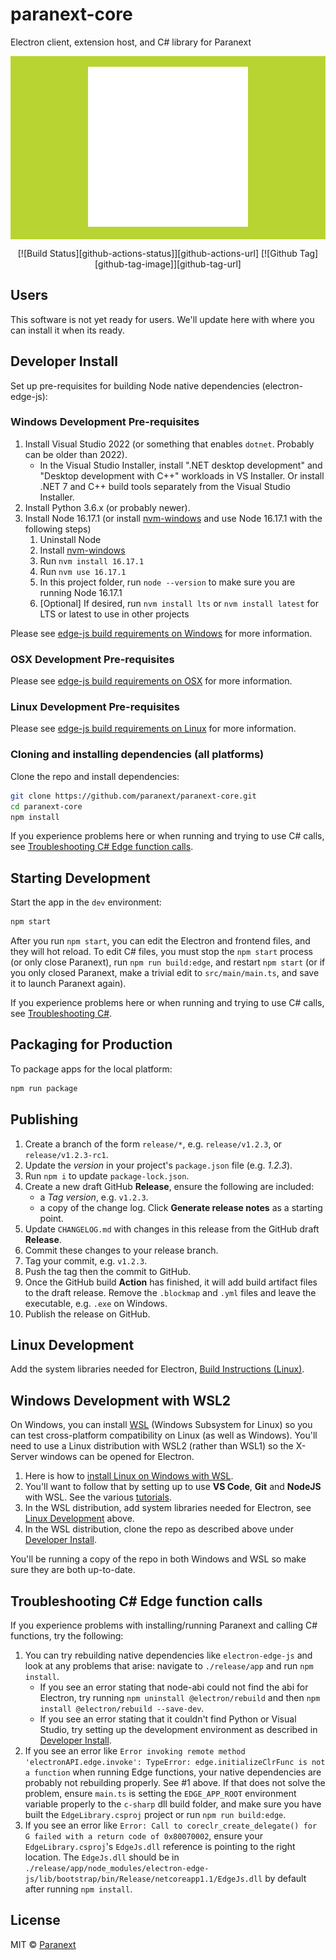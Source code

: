 # paranext-core

Electron client, extension host, and C# library for Paranext

<div align="center" style="background-color: #b8d432;">
  <br />
  <img src="assets/pt-react.png" />
  <br />
  <br />
</div>

<div align="center">

[![Build Status][github-actions-status]][github-actions-url]
[![Github Tag][github-tag-image]][github-tag-url]

</div>

## Users

This software is not yet ready for users. We'll update here with where you can install it when its ready.

## Developer Install

Set up pre-requisites for building Node native dependencies (electron-edge-js):

### Windows Development Pre-requisites

1. Install Visual Studio 2022 (or something that enables `dotnet`. Probably can be older than 2022).
   - In the Visual Studio Installer, install ".NET desktop development" and "Desktop development with C++" workloads in VS Installer. Or install .NET 7 and C++ build tools separately from the Visual Studio Installer.
2. Install Python 3.6.x (or probably newer).
3. Install Node 16.17.1 (or install [nvm-windows](https://github.com/coreybutler/nvm-windows) and use Node 16.17.1 with the following steps)
   1. Uninstall Node
   2. Install [nvm-windows](https://github.com/coreybutler/nvm-windows)
   3. Run `nvm install 16.17.1`
   4. Run `nvm use 16.17.1`
   5. In this project folder, run `node --version` to make sure you are running Node 16.17.1
   6. [Optional] If desired, run `nvm install lts` or `nvm install latest` for LTS or latest to use in other projects

Please see [edge-js build requirements on Windows](https://github.com/agracio/edge-js#building-on-windows) for more information.

### OSX Development Pre-requisites

Please see [edge-js build requirements on OSX](https://github.com/agracio/edge-js#building-on-osx) for more information.

### Linux Development Pre-requisites

Please see [edge-js build requirements on Linux](https://github.com/agracio/edge-js#building-on-linux) for more information.

### Cloning and installing dependencies (all platforms)

Clone the repo and install dependencies:

```bash
git clone https://github.com/paranext/paranext-core.git
cd paranext-core
npm install
```

If you experience problems here or when running and trying to use C# calls, see [Troubleshooting C# Edge function calls](#troubleshooting-c-edge-function-calls).

## Starting Development

Start the app in the `dev` environment:

```bash
npm start
```

After you run `npm start`, you can edit the Electron and frontend files, and they will hot reload. To edit C# files, you must stop the `npm start` process (or only close Paranext), run `npm run build:edge`, and restart `npm start` (or if you only closed Paranext, make a trivial edit to `src/main/main.ts`, and save it to launch Paranext again).

If you experience problems here or when running and trying to use C# calls, see [Troubleshooting C#](#troubleshooting-c-edge-function-calls).

## Packaging for Production

To package apps for the local platform:

```bash
npm run package
```

## Publishing

1. Create a branch of the form `release/*`, e.g. `release/v1.2.3`, or `release/v1.2.3-rc1`.
2. Update the _version_ in your project's `package.json` file (e.g. _1.2.3_).
3. Run `npm i` to update `package-lock.json`.
4. Create a new draft GitHub **Release**, ensure the following are included:
   - a _Tag version_, e.g. `v1.2.3`.
   - a copy of the change log. Click **Generate release notes** as a starting point.
5. Update `CHANGELOG.md` with changes in this release from the GitHub draft **Release**.
6. Commit these changes to your release branch.
7. Tag your commit, e.g. `v1.2.3`.
8. Push the tag then the commit to GitHub.
9. Once the GitHub build **Action** has finished, it will add build artifact files to the draft release. Remove the `.blockmap` and `.yml` files and leave the executable, e.g. `.exe` on Windows.
10. Publish the release on GitHub.

## Linux Development

Add the system libraries needed for Electron, [Build Instructions (Linux)](https://www.electronjs.org/docs/latest/development/build-instructions-linux).

## Windows Development with WSL2

On Windows, you can install [WSL](https://learn.microsoft.com/en-us/windows/wsl/) (Windows Subsystem for Linux) so you can test cross-platform compatibility on Linux (as well as Windows). You'll need to use a Linux distribution with WSL2 (rather than WSL1) so the X-Server windows can be opened for Electron.

1. Here is how to [install Linux on Windows with WSL](https://learn.microsoft.com/en-us/windows/wsl/install).
2. You'll want to follow that by setting up to use **VS Code**, **Git** and **NodeJS** with WSL. See the various [tutorials](https://learn.microsoft.com/en-us/windows/wsl/setup/environment).
3. In the WSL distribution, add system libraries needed for Electron, see [Linux Development](#linux-development) above.
4. In the WSL distribution, clone the repo as described above under [Developer Install](#developer-install).

You'll be running a copy of the repo in both Windows and WSL so make sure they are both up-to-date.

## Troubleshooting C# Edge function calls

If you experience problems with installing/running Paranext and calling C# functions, try the following:

1. You can try rebuilding native dependencies like `electron-edge-js` and look at any problems that arise: navigate to `./release/app` and run `npm install`.
   - If you see an error stating that node-abi could not find the abi for Electron, try running `npm uninstall @electron/rebuild` and then `npm install @electron/rebuild --save-dev`.
   - If you see an error stating that it couldn't find Python or Visual Studio, try setting up the development environment as described in [Developer Install](#developer-install).
2. If you see an error like `Error invoking remote method 'electronAPI.edge.invoke': TypeError: edge.initializeClrFunc is not a function` when running Edge functions, your native dependencies are probably not rebuilding properly. See #1 above. If that does not solve the problem, ensure `main.ts` is setting the `EDGE_APP_ROOT` environment variable properly to the `c-sharp` dll build folder, and make sure you have built the `EdgeLibrary.csproj` project or run `npm run build:edge`.
3. If you see an error like `Error: Call to coreclr_create_delegate() for G failed with a return code of 0x80070002`, ensure your `EdgeLibrary.csproj`'s `EdgeJs.dll` reference is pointing to the right location. The `EdgeJs.dll` should be in `./release/app/node_modules/electron-edge-js/lib/bootstrap/bin/Release/netcoreapp1.1/EdgeJs.dll` by default after running `npm install`.

## License

MIT © [Paranext](https://github.com/paranext)
